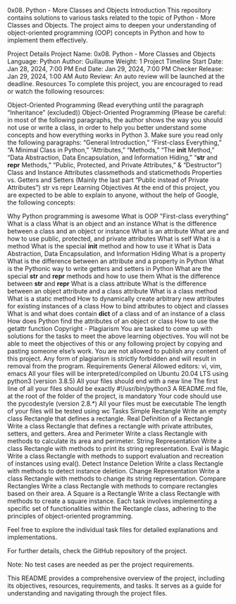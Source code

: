 0x08. Python - More Classes and Objects
Introduction
This repository contains solutions to various tasks related to the topic of Python - More Classes and Objects. The project aims to deepen your understanding of object-oriented programming (OOP) concepts in Python and how to implement them effectively.

Project Details
Project Name: 0x08. Python - More Classes and Objects
Language: Python
Author: Guillaume
Weight: 1
Project Timeline
Start Date: Jan 28, 2024, 7:00 PM
End Date: Jan 29, 2024, 7:00 PM
Checker Release: Jan 29, 2024, 1:00 AM
Auto Review: An auto review will be launched at the deadline.
Resources
To complete this project, you are encouraged to read or watch the following resources:

Object-Oriented Programming (Read everything until the paragraph “Inheritance” (excluded))
Object-Oriented Programming (Please be careful: in most of the following paragraphs, the author shows the way you should not use or write a class, in order to help you better understand some concepts and how everything works in Python 3. Make sure you read only the following paragraphs: “General Introduction,” “First-class Everything,” “A Minimal Class in Python,” “Attributes,” “Methods,” “The __init__ Method,” “Data Abstraction, Data Encapsulation, and Information Hiding,” “__str__ and __repr__ Methods,” “Public, Protected, and Private Attributes,” & “Destructor”)
Class and Instance Attributes
classmethods and staticmethods
Properties vs. Getters and Setters (Mainly the last part “Public instead of Private Attributes”)
str vs repr
Learning Objectives
At the end of this project, you are expected to be able to explain to anyone, without the help of Google, the following concepts:

Why Python programming is awesome
What is OOP
"First-class everything"
What is a class
What is an object and an instance
What is the difference between a class and an object or instance
What is an attribute
What are and how to use public, protected, and private attributes
What is self
What is a method
What is the special __init__ method and how to use it
What is Data Abstraction, Data Encapsulation, and Information Hiding
What is a property
What is the difference between an attribute and a property in Python
What is the Pythonic way to write getters and setters in Python
What are the special __str__ and __repr__ methods and how to use them
What is the difference between __str__ and __repr__
What is a class attribute
What is the difference between an object attribute and a class attribute
What is a class method
What is a static method
How to dynamically create arbitrary new attributes for existing instances of a class
How to bind attributes to object and classes
What is and what does contain __dict__ of a class and of an instance of a class
How does Python find the attributes of an object or class
How to use the getattr function
Copyright - Plagiarism
You are tasked to come up with solutions for the tasks to meet the above learning objectives.
You will not be able to meet the objectives of this or any following project by copying and pasting someone else’s work.
You are not allowed to publish any content of this project.
Any form of plagiarism is strictly forbidden and will result in removal from the program.
Requirements
General
Allowed editors: vi, vim, emacs
All your files will be interpreted/compiled on Ubuntu 20.04 LTS using python3 (version 3.8.5)
All your files should end with a new line
The first line of all your files should be exactly #!/usr/bin/python3
A README.md file, at the root of the folder of the project, is mandatory
Your code should use the pycodestyle (version 2.8.*)
All your files must be executable
The length of your files will be tested using wc
Tasks
Simple Rectangle
Write an empty class Rectangle that defines a rectangle.
Real Definition of a Rectangle
Write a class Rectangle that defines a rectangle with private attributes, setters, and getters.
Area and Perimeter
Write a class Rectangle with methods to calculate its area and perimeter.
String Representation
Write a class Rectangle with methods to print its string representation.
Eval is Magic
Write a class Rectangle with methods to support evaluation and recreation of instances using eval().
Detect Instance Deletion
Write a class Rectangle with methods to detect instance deletion.
Change Representation
Write a class Rectangle with methods to change its string representation.
Compare Rectangles
Write a class Rectangle with methods to compare rectangles based on their area.
A Square is a Rectangle
Write a class Rectangle with methods to create a square instance.
Each task involves implementing a specific set of functionalities within the Rectangle class, adhering to the principles of object-oriented programming.

Feel free to explore the individual task files for detailed explanations and implementations.

For further details, check the GitHub repository of the project.

Note: No test cases are needed as per the project requirements.

This README provides a comprehensive overview of the project, including its objectives, resources, requirements, and tasks. It serves as a guide for understanding and navigating through the project files.
